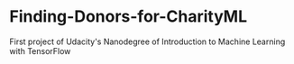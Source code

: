 # Finding-Donors-for-CharityML
First project of Udacity's Nanodegree of Introduction to Machine Learning with TensorFlow
